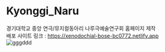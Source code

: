 # Kyonggi_Naru
경기대학교 중앙 연극/뮤지컬동아리 나루극예술연구회 홈페이지 제작 <br>
배포 사이트 링크 : https://xenodochial-bose-bc0772.netlify.app <br>
![gggddd](https://user-images.githubusercontent.com/59468442/120508054-57fb5580-c402-11eb-9c40-396dfc8f5945.gif)
